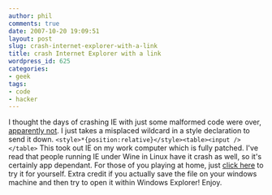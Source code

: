 ```yaml
---
author: phil
comments: true
date: 2007-10-20 19:09:51
layout: post
slug: crash-internet-explorer-with-a-link
title: crash Internet Explorer with a link
wordpress_id: 625
categories:
- geek
tags:
- code
- hacker
---
```


I thought the days of crashing IE with just some malformed code were over, [apparently not](https://cryer.us/cgi-bin/nph.cgi/000110A/http/commandline.org.uk/more/microsoft/how-to-bring-down-internet-explorer-with-six-words-2007-08-07-19-18.html=3fshowcomments=3dyes). I just takes a misplaced wildcard in a style declaration to send it down.
`<style>*{position:relative}</style><table><input /></table>`
This took out IE on my work computer which is fully patched. I've read that people running IE under Wine in Linux have it crash as well, so it's certainly app dependant. For those of you playing at home, just [click here](https://cryer.us/cgi-bin/nph.cgi/000110A/http/fak3r.com/wp-content/uploads/2007/10/crash_ie.html) to try it for yourself. Extra credit if you actually save the file on your windows machine and then try to open it within Windows Explorer! Enjoy.
